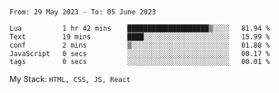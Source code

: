 <!--START_SECTION:waka-->

```txt
From: 29 May 2023 - To: 05 June 2023

Lua          1 hr 42 mins    ████████████████████▒░░░░   81.94 %
Text         19 mins         ████░░░░░░░░░░░░░░░░░░░░░   15.99 %
conf         2 mins          ▒░░░░░░░░░░░░░░░░░░░░░░░░   01.88 %
JavaScript   0 secs          ░░░░░░░░░░░░░░░░░░░░░░░░░   00.17 %
tags         0 secs          ░░░░░░░░░░░░░░░░░░░░░░░░░   00.01 %
```

<!--END_SECTION:waka-->
My Stack: `HTML, CSS, JS, React`
